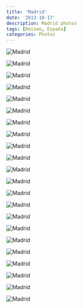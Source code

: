 ```yaml
---
title: 'Madrid'
date: '2013-10-17'
description: Madrid photos
tags: [Reisen, España]
categories: Photos
---
```

<div class='preview'><img src='{{urls.media}}/MadridOK.jpg' alt='Madrid'></div>

<a id='4fbbbd4bd195ee61cd13f6386cae261f-600'></a>![Madrid]({{urls.media}}/4fbbbd4bd195ee61cd13f6386cae261f-600.jpg 'Что самое главное в Мадриде, да и во всей Испании? — Правильно, хамон. Скульптурная группа «Три поросенка» расположена как раз над лавкой с главной достопримечательностью.')

<a id='b6292a800acd5aadc68cf82f86c7d184-600'></a>![Madrid]({{urls.media}}/b6292a800acd5aadc68cf82f86c7d184-600.jpg 'Хамон, бэйби.')

<a id='fc0f556b064c9abe9b9b491483c781b6-600'></a>![Madrid]({{urls.media}}/fc0f556b064c9abe9b9b491483c781b6-600.jpg 'Так устроен весь город: повернулся случайно, а там — арка, за которой видна сказка.')

<a id='35b81e359b2cb0ef1c3a4d4bdd2ae154-600'></a>![Madrid]({{urls.media}}/35b81e359b2cb0ef1c3a4d4bdd2ae154-600.jpg 'Дворец.')

<a id='e21e6c1dfdc77f0d4aca8970ef293eaf-600'></a>![Madrid]({{urls.media}}/e21e6c1dfdc77f0d4aca8970ef293eaf-600.jpg 'Напротив дворца.')

<a id='047753bfcd6b709fc09a8393fa018e4a-600'></a>![Madrid]({{urls.media}}/047753bfcd6b709fc09a8393fa018e4a-600.jpg '«Проникновенье наше по планете особенно заметно вдалеке…»')

<a id='9e4faa0841ff4d62c770de27ce8e4d7c-600'></a>![Madrid]({{urls.media}}/9e4faa0841ff4d62c770de27ce8e4d7c-600.jpg 'В Испании принято оставлять сообщения не на стене, как в фейсбуке, но на двери.')

<a id='2003d520eff2c5d556547fef534b968c-600'></a>![Madrid]({{urls.media}}/2003d520eff2c5d556547fef534b968c-600.jpg 'Центр выглядит, как очень красивая стареющая проститутка: былые черты зачастую сложно угадать под тремя слоями граффити.')

<a id='d781e6a0fab9f8d6539517fc284a03f1-600'></a>![Madrid]({{urls.media}}/d781e6a0fab9f8d6539517fc284a03f1-600.jpg 'Богатая декорация кафе выгодно оттеняет рисунок типичной стены.')

<a id='d68b9348c7dd281a0854c00f1d0f0d6a-600'></a>![Madrid]({{urls.media}}/d68b9348c7dd281a0854c00f1d0f0d6a-600.jpg 'Полиция вежлива до индифферентности. По английски не разговаривает точно так же, как и вся остальная Некаталония. Мы вообще встретили за все время только двух человек, которые могли понять простой вопрос и ответить фразой, содержащей существительное и глагол.')

<a id='f565df210903af24962f4599a5ff7518-600'></a>![Madrid]({{urls.media}}/f565df210903af24962f4599a5ff7518-600.jpg 'Типикал вью.')

<a id='27c6ec7d9d6ac2a5d89bd233eece867f-600'></a>![Madrid]({{urls.media}}/27c6ec7d9d6ac2a5d89bd233eece867f-600.jpg 'Три царевны под окном… Три грации… Три гуманоида.')

<a id='79b200c419d0a2a1f18c95731eca80da-600'></a>![Madrid]({{urls.media}}/79b200c419d0a2a1f18c95731eca80da-600.jpg 'Напротив Прадо.')

<a id='e07a0ef4055f3259853aa36333e1b45c-600'></a>![Madrid]({{urls.media}}/e07a0ef4055f3259853aa36333e1b45c-600.jpg 'Перспективненько.')

<a id='a258ca9af2bd2d1b3d2bb9e36fcf8c99-600'></a>![Madrid]({{urls.media}}/a258ca9af2bd2d1b3d2bb9e36fcf8c99-600.jpg 'Герб Мадрида — медведь и <a href="http://ru.wikipedia.org/wiki/%D0%97%D0%B5%D0%BC%D0%BB%D1%8F%D0%BD%D0%B8%D1%87%D0%BD%D0%BE%D0%B5_%D0%B4%D0%B5%D1%80%D0%B5%D0%B2%D0%BE">арбутус</a>.')

<a id='0b25e4d5d4b47ab64584ee67004cdbd2-600'></a>![Madrid]({{urls.media}}/0b25e4d5d4b47ab64584ee67004cdbd2-600.jpg 'Никто не парится проблемой сохранения исторического вида зданий. Телефонная сота важнее для нормальной жизни города, чем один из миллиона старых домиков.')

<a id='8fd510caf3c0340fcc315226f87a5615-600'></a>![Madrid]({{urls.media}}/8fd510caf3c0340fcc315226f87a5615-600.jpg 'Совершенно не парятся, говорю же.')

<a id='9f139f2069e68d10d4fd48a01a8ee2b0-600'></a>![Madrid]({{urls.media}}/9f139f2069e68d10d4fd48a01a8ee2b0-600.jpg '«Isabel Secunda Este Monumento». Лично мне, ленинградцу, эта надпись показалась очень родной.')

<a id='d7707463392475f1949b80450d44948b-600'></a>![Madrid]({{urls.media}}/d7707463392475f1949b80450d44948b-600.jpg 'Вывески принято исполнять в кафеле. Про вывески я отдельно напишу.')

<a id='eadff92320b6961776e78f2d587a97ed-600'></a>![Madrid]({{urls.media}}/eadff92320b6961776e78f2d587a97ed-600.jpg 'Чистильщик обуви — до сих пор востребованная профессия. Выбившиеся в люди — работают на Gran Via.')

<a id='b8cf5aa93bd6a989c9f6aad0d6ad14ad-600'></a>![Madrid]({{urls.media}}/b8cf5aa93bd6a989c9f6aad0d6ad14ad-600.jpg 'Так выглядит фактически весь Мадрид.')
